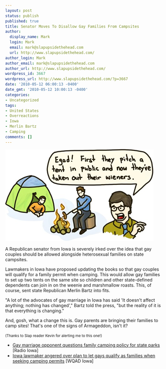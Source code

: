 ```yaml
---
layout: post
status: publish
published: true
title: Senator Moves To Disallow Gay Families From Campsites
author:
  display_name: Mark
  login: Mark
  email: mark@slapupsidethehead.com
  url: http://www.slapupsidethehead.com/
author_login: Mark
author_email: mark@slapupsidethehead.com
author_url: http://www.slapupsidethehead.com/
wordpress_id: 3667
wordpress_url: http://www.slapupsidethehead.com/?p=3667
date: '2010-05-12 06:00:13 -0400'
date_gmt: '2010-05-12 10:00:13 -0400'
categories:
- Uncategorized
tags:
- United States
- Overreactions
- Iowa
- Merlin Bartz
- Camping
comments: []
---
```

![Gay people go camping while a senator is alarmed that they've pitched a tent and have now taken out their wieners.](/wp-content/media/2010/05/gay-camping.jpg "It's camp!")

A Republican senator from Iowa is severely irked over the idea that gay couples should be allowed alongside heterosexual families on state campsites.

Lawmakers in Iowa have proposed updating the books so that gay couples will qualify for a family permit when camping. This would allow gay families to set up two tents on the same site so children and other state-defined dependents can join in on the weenie and marshmallow roasts. This, of course, sent state Republican Merlin Bartz into fits.

"A lot of the advocates of gay marriage in Iowa has said 'It doesn't affect anything; nothing has changed'," Bartz told the press, "but the reality of it is that everything is changing."

And, gosh, what a change this is. Gay parents are bringing their families to camp sites! That's one of the signs of Armageddon, isn't it?

<small>(Thanks to Slap reader Kevin for alerting me to this one!)</small>

- [Gay marriage opponent questions family camping policy for state parks](http://www.radioiowa.com/2010/05/06/gay-marriage-opponent-questions-family-camping-policy-for-state-parks/) [Radio Iowa]
- [Iowa lawmaker angered over plan to let gays qualify as families when seeking camping permits](http://www.wqad.com/news/sns-ap-ia--gaycampers,0,5510681.story) [WQAD Iowa]
